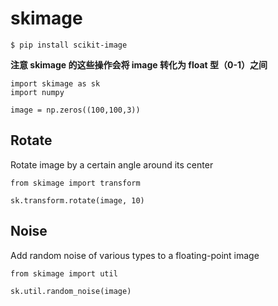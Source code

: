 # skimage
`$ pip install scikit-image`

**注意 skimage 的这些操作会将 image 转化为 float 型（0-1）之间**
```
import skimage as sk
import numpy

image = np.zeros((100,100,3))
```

## Rotate
Rotate image by a certain angle around its center
```
from skimage import transform

sk.transform.rotate(image, 10)
```

## Noise
Add random noise of various types to a floating-point image
```
from skimage import util

sk.util.random_noise(image)
```